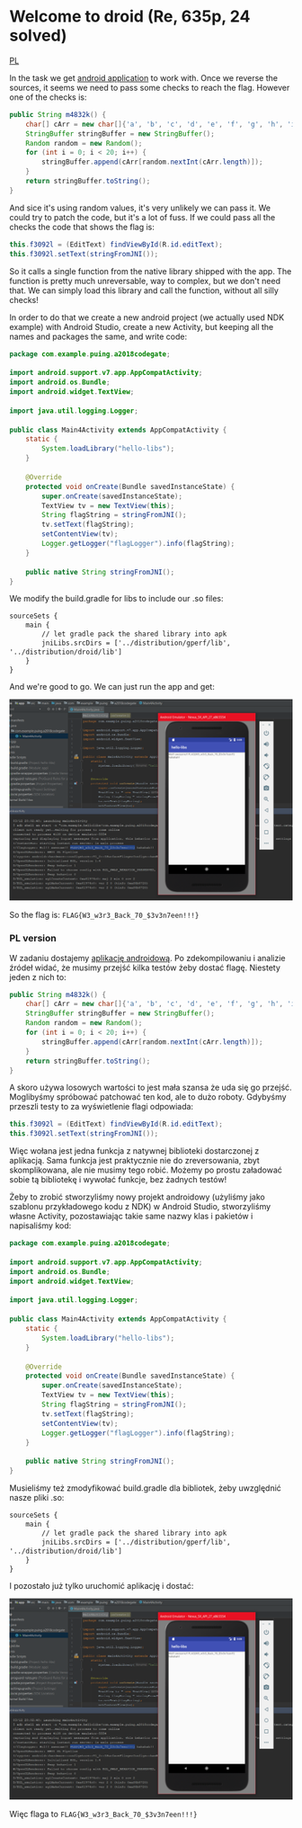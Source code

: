 # Welcome to droid (Re, 635p, 24 solved)

[PL](#pl-version)

In the task we get [android application](droid.apk) to work with.
Once we reverse the sources, it seems we need to pass some checks to reach the flag.
However one of the checks is:

```java
public String m4832k() {
	char[] cArr = new char[]{'a', 'b', 'c', 'd', 'e', 'f', 'g', 'h', 'i', 'j', 'k', 'l', 'm', 'n', 'o', 'p', 'q', 'r', 's', 't', 'u', 'v', 'w', 'x', 'y', 'z', '0', '1', '2', '3', '4', '5', '6', '7', '8', '9'};
	StringBuffer stringBuffer = new StringBuffer();
	Random random = new Random();
	for (int i = 0; i < 20; i++) {
		stringBuffer.append(cArr[random.nextInt(cArr.length)]);
	}
	return stringBuffer.toString();
}
```

And sice it's using random values, it's very unlikely we can pass it.
We could try to patch the code, but it's a lot of fuss.
If we could pass all the checks the code that shows the flag is:

```java
this.f3092l = (EditText) findViewById(R.id.editText);
this.f3092l.setText(stringFromJNI());
```

So it calls a single function from the native library shipped with the app.
The function is pretty much unreversable, way to complex, but we don't need that.
We can simply load this library and call the function, without all silly checks!

In order to do that we create a new android project (we actually used NDK example) with Android Studio, create a new Activity, but keeping all the names and packages the same, and write code:

```java
package com.example.puing.a2018codegate;

import android.support.v7.app.AppCompatActivity;
import android.os.Bundle;
import android.widget.TextView;

import java.util.logging.Logger;

public class Main4Activity extends AppCompatActivity {
    static {
        System.loadLibrary("hello-libs");
    }

    @Override
    protected void onCreate(Bundle savedInstanceState) {
        super.onCreate(savedInstanceState);
        TextView tv = new TextView(this);
        String flagString = stringFromJNI();
        tv.setText(flagString);
        setContentView(tv);
        Logger.getLogger("flagLogger").info(flagString);
    }

    public native String stringFromJNI();
}
```

We modify the build.gradle for libs to include our .so files:

```
sourceSets {
	main {
		// let gradle pack the shared library into apk
		jniLibs.srcDirs = ['../distribution/gperf/lib', '../distribution/droid/lib']
	}
}
```

And we're good to go.
We can just run the app and get:

![](flag.png)

So the flag is: `FLAG{W3_w3r3_Back_70_$3v3n7een!!!}`

### PL version

W zadaniu dostajemy [aplikację androidową](droid.apk).
Po zdekompilowaniu i analizie źródeł widać, że musimy przejść kilka testów żeby dostać flagę.
Niestety jeden z nich to:

```java
public String m4832k() {
	char[] cArr = new char[]{'a', 'b', 'c', 'd', 'e', 'f', 'g', 'h', 'i', 'j', 'k', 'l', 'm', 'n', 'o', 'p', 'q', 'r', 's', 't', 'u', 'v', 'w', 'x', 'y', 'z', '0', '1', '2', '3', '4', '5', '6', '7', '8', '9'};
	StringBuffer stringBuffer = new StringBuffer();
	Random random = new Random();
	for (int i = 0; i < 20; i++) {
		stringBuffer.append(cArr[random.nextInt(cArr.length)]);
	}
	return stringBuffer.toString();
}
```

A skoro używa losowych wartości to jest mała szansa że uda się go przejść.
Moglibyśmy spróbować patchować ten kod, ale to dużo roboty.
Gdybyśmy przeszli testy to za wyświetlenie flagi odpowiada:

```java
this.f3092l = (EditText) findViewById(R.id.editText);
this.f3092l.setText(stringFromJNI());
```

Więc wołana jest jedna funkcja z natywnej biblioteki dostarczonej z aplikacją.
Sama funkcja jest praktycznie nie do zreversowania, zbyt skomplikowana, ale nie musimy tego robić.
Możemy po prostu załadować sobie tą bibliotekę i wywołać funkcje, bez żadnych testów!

Żeby to zrobić stworzyliśmy nowy projekt androidowy (użyliśmy jako szablonu przykładowego kodu z NDK) w Android Studio, stworzyliśmy własne Activity, pozostawiając takie same nazwy klas i pakietów i napisaliśmy kod:

```java
package com.example.puing.a2018codegate;

import android.support.v7.app.AppCompatActivity;
import android.os.Bundle;
import android.widget.TextView;

import java.util.logging.Logger;

public class Main4Activity extends AppCompatActivity {
    static {
        System.loadLibrary("hello-libs");
    }

    @Override
    protected void onCreate(Bundle savedInstanceState) {
        super.onCreate(savedInstanceState);
        TextView tv = new TextView(this);
        String flagString = stringFromJNI();
        tv.setText(flagString);
        setContentView(tv);
        Logger.getLogger("flagLogger").info(flagString);
    }

    public native String stringFromJNI();
}
```

Musieliśmy też zmodyfikować build.gradle dla bibliotek, żeby uwzględnić nasze pliki .so:

```
sourceSets {
	main {
		// let gradle pack the shared library into apk
		jniLibs.srcDirs = ['../distribution/gperf/lib', '../distribution/droid/lib']
	}
}
```

I pozostało już tylko uruchomić aplikację i dostać:

![](flag.png)

Więc flaga to `FLAG{W3_w3r3_Back_70_$3v3n7een!!!}`
